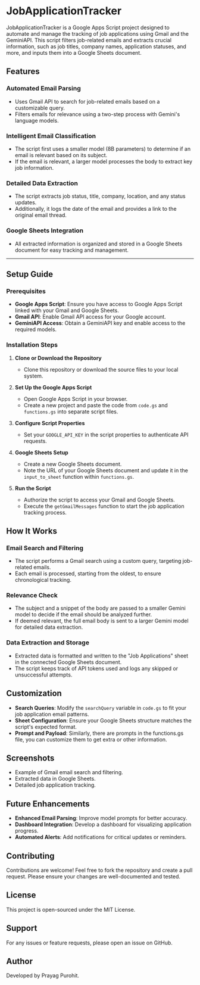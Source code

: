 # JobApplicationTracker

JobApplicationTracker is a Google Apps Script project designed to automate and manage the tracking of job applications using Gmail and the GeminiAPI. This script filters job-related emails and extracts crucial information, such as job titles, company names, application statuses, and more, and inputs them into a Google Sheets document.

## Features

### Automated Email Parsing
- Uses Gmail API to search for job-related emails based on a customizable query.
- Filters emails for relevance using a two-step process with Gemini's language models.

### Intelligent Email Classification
- The script first uses a smaller model (8B parameters) to determine if an email is relevant based on its subject.
- If the email is relevant, a larger model processes the body to extract key job information.

### Detailed Data Extraction
- The script extracts job status, title, company, location, and any status updates.
- Additionally, it logs the date of the email and provides a link to the original email thread.

### Google Sheets Integration
- All extracted information is organized and stored in a Google Sheets document for easy tracking and management.

---

## Setup Guide

### Prerequisites
- **Google Apps Script**: Ensure you have access to Google Apps Script linked with your Gmail and Google Sheets.
- **Gmail API**: Enable Gmail API access for your Google account.
- **GeminiAPI Access**: Obtain a GeminiAPI key and enable access to the required models.

### Installation Steps
1. **Clone or Download the Repository**
   - Clone this repository or download the source files to your local system.

2. **Set Up the Google Apps Script**
   - Open Google Apps Script in your browser.
   - Create a new project and paste the code from `code.gs` and `functions.gs` into separate script files.

3. **Configure Script Properties**
   - Set your `GOOGLE_API_KEY` in the script properties to authenticate API requests.

4. **Google Sheets Setup**
   - Create a new Google Sheets document.
   - Note the URL of your Google Sheets document and update it in the `input_to_sheet` function within `functions.gs`.

5. **Run the Script**
   - Authorize the script to access your Gmail and Google Sheets. 
   - Execute the `getGmailMessages` function to start the job application tracking process.

## How It Works

### Email Search and Filtering
- The script performs a Gmail search using a custom query, targeting job-related emails.
- Each email is processed, starting from the oldest, to ensure chronological tracking.

### Relevance Check
- The subject and a snippet of the body are passed to a smaller Gemini model to decide if the email should be analyzed further.
- If deemed relevant, the full email body is sent to a larger Gemini model for detailed data extraction.

### Data Extraction and Storage
- Extracted data is formatted and written to the "Job Applications" sheet in the connected Google Sheets document.
- The script keeps track of API tokens used and logs any skipped or unsuccessful attempts.

## Customization
- **Search Queries**: Modify the `searchQuery` variable in `code.gs` to fit your job application email patterns.
- **Sheet Configuration**: Ensure your Google Sheets structure matches the script's expected format.
- **Prompt and Payload**: Similarly, there are prompts in the functions.gs file, you can customize them to get extra or other information. 


## Screenshots
- Example of Gmail email search and filtering.
- Extracted data in Google Sheets.
- Detailed job application tracking.

## Future Enhancements
- **Enhanced Email Parsing**: Improve model prompts for better accuracy.
- **Dashboard Integration**: Develop a dashboard for visualizing application progress.
- **Automated Alerts**: Add notifications for critical updates or reminders.

## Contributing

Contributions are welcome! Feel free to fork the repository and create a pull request. Please ensure your changes are well-documented and tested.
 
## License
This project is open-sourced under the MIT License.

## Support
For any issues or feature requests, please open an issue on GitHub.

## Author
Developed by Prayag Purohit.
